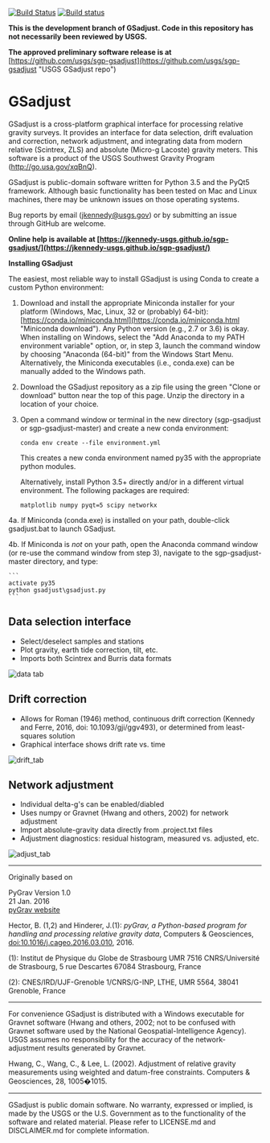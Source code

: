 [![Build Status](https://travis-ci.org/jkennedy-usgs/sgp-gsadjust.svg?branch=master)](https://travis-ci.org/jkennedy-usgs/sgp-gsadjust)
[![Build status](https://ci.appveyor.com/api/projects/status/mb5yw6ksgwmfu18d?svg=true)](https://ci.appveyor.com/project/jkennedy-usgs/sgp-gsadjust)

**This is the development branch of GSadjust. Code in this repository has not necessarily been reviewed by USGS.**

**The approved preliminary software release is at** [https://github.com/usgs/sgp-gsadjust](https://github.com/usgs/sgp-gsadjust "USGS GSadjust repo")

# GSadjust
GSadjust is a cross-platform graphical interface for processing relative gravity surveys. It provides an interface for data selection, drift evaluation and correction, network adjustment, and integrating data from modern relative (Scintrex, ZLS) and absolute (Micro-g Lacoste) gravity meters. This software is a product of the USGS Southwest Gravity Program (http://go.usa.gov/xqBnQ).

GSadjust is public-domain software written for Python 3.5 and the PyQt5 framework. Although basic functionality has been tested on Mac and Linux machines, there may be unknown issues on those operating systems. 

Bug reports by email (jkennedy@usgs.gov) or by submitting an issue through GitHub are welcome. 

**Online help is available at [https://jkennedy-usgs.github.io/sgp-gsadjust/](https://jkennedy-usgs.github.io/sgp-gsadjust/)**

**Installing GSadjust**

The easiest, most reliable way to install GSadjust is using Conda to create a custom Python environment:

1. Download and install the appropriate Miniconda installer for your platform (Windows, Mac, Linux, 32 or (probably) 64-bit):
[https://conda.io/miniconda.html](https://conda.io/miniconda.html "Miniconda download"). Any Python version (e.g., 2.7 or 3.6) is okay. When installing on Windows, select the "Add Anaconda to my PATH environment variable" option, or, in step 3, launch the command window by choosing "Anaconda (64-bit)" from the Windows Start Menu. Alternatively, the Miniconda executables (i.e., conda.exe) can be manually added to the Windows path.

2. Download the GSadjust repository as a zip file using the green "Clone or download" button near the top of this page. Unzip the directory in a location of your choice.

3. Open a command window or terminal in the new directory (sgp-gsadjust or sgp-gsadjust-master) and create a new conda environment:

    ```
    conda env create --file environment.yml
    ```

    This creates a new conda environment named py35 with the appropriate python modules. 
    
    Alternatively, install Python 3.5+ directly and/or in a different virtual environment. The following packages are required:
    
    ```
    matplotlib numpy pyqt=5 scipy networkx

    ```
    
4a. If Miniconda (conda.exe) is installed on your path, double-click gsadjust.bat to launch GSadjust.

4b. If Miniconda is _not_ on your path, open the Anaconda command window (or re-use the command window from step 3), navigate to the sgp-gsadjust-master directory, and type:

    ```
    activate py35
    python gsadjust\gsadjust.py
    ```

## Data selection interface
* Select/deselect samples and stations
* Plot gravity, earth tide correction, tilt, etc.
* Imports both Scintrex and Burris data formats

![data tab](https://cloud.githubusercontent.com/assets/9754449/22989620/d5923194-f373-11e6-80a6-1d106a1623f7.png)

## Drift correction
* Allows for Roman (1946) method, continuous drift correction (Kennedy and Ferre, 2016, doi: 10.1093/gji/ggv493), or determined from least-squares solution
* Graphical interface shows drift rate vs. time

![drift_tab](https://user-images.githubusercontent.com/9754449/38323886-6d0c9a68-37f3-11e8-96ab-17f7cf4eff05.PNG)

## Network adjustment
* Individual delta-g's can be enabled/diabled
* Uses numpy or Gravnet (Hwang and others, 2002) for network adjustment
* Import absolute-gravity data directly from .project.txt files
* Adjustment diagnostics: residual histogram, measured vs. adjusted, etc.

![adjust_tab](https://cloud.githubusercontent.com/assets/9754449/22990492/9d34be7c-f376-11e6-92e9-f3b3e85a808c.png)

---
Originally based on 

PyGrav
Version 1.0  
21 Jan. 2016  
[pyGrav website](http://basileh.github.io/pyGrav/)

Hector, B. (1,2) and Hinderer, J.(1): *pyGrav, a Python-based program for handling and 
processing relative gravity data*, Computers & Geosciences, [doi:10.1016/j.cageo.2016.03.010](http://dx.doi.org/10.1016/j.cageo.2016.03.010), 2016.

(1): Institut de Physique du Globe de Strasbourg  UMR 7516 CNRS/Université de Strasbourg, 5 rue Descartes 67084 Strasbourg, France

(2): CNES/IRD/UJF-Grenoble 1/CNRS/G-INP, LTHE, UMR 5564, 38041 Grenoble, France

---
For convenience GSadjust is distributed with a Windows executable for Gravnet software (Hwang and others, 2002; not to be confused with Gravnet software used by the National Geospatial-Intelligence Agency). USGS assumes no responsibility for the accuracy of the network-adjustment results generated by Gravnet. 

Hwang, C., Wang, C., & Lee, L. (2002). Adjustment of relative gravity measurements using weighted and datum-free constraints. Computers & Geosciences, 28, 1005�1015.

---
GSadjust is public domain software. No warranty, expressed or implied, is made by the USGS or the U.S. Government as to the functionality of the software and related material. Please refer to LICENSE.md and DISCLAIMER.md for complete information.

